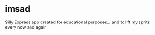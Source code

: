 # imsad
Silly Express app created for educational purposes... and to lift my sprits every now and again
